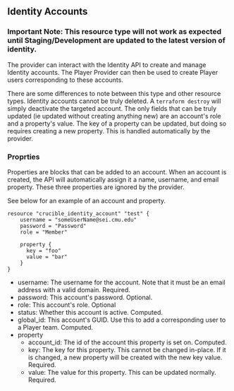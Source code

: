 ## Identity Accounts
### Important Note: This resource type will not work as expected until Staging/Development are updated to the latest version of identity.
The provider can interact with the Identity API to create and manage Identity accounts. The Player Provider can then be used to create Player users corresponding to these accounts.

There are some differences to note between this type and other resource types. Identity accounts cannot be truly deleted. A `terraform destroy` will simply deactivate the targeted account. The only fields that can be truly updated (ie updated without creating anything new) are an account's role and a property's value. The key of a property can be updated, but doing so requires creating a new property. This is handled automatically by the provider.

### Proprties
Properties are blocks that can be added to an account. When an account is created, the API will automatically assign it a name, username, and email property. These three properties are ignored by the provider. 

See below for an example of an account and property.

```
resource "crucible_identity_account" "test" {
    username = "someUserName@sei.cmu.edu"
    password = "Password"
    role = "Member"

    property {
      key = "foo"
      value = "bar"
    }
}
```
<ul>
<li> username: The username for the account. Note that it must be an email address with a valid domain. Required.
<li> password: This account's password. Optional. 
<li> role: This account's role. Optional
<li> status: Whether this account is active. Computed.
<li> global_id: This account's GUID. Use this to add a corresponding user to a Player team. Computed.
<li> property <ul>
<li> account_id: The id of the account this property is set on. Computed.
<li> key: The key for this property. This cannot be changed in-place. If it is changed, a new property will be created with the new key value. Required.
<li> value: The value for this property. This can be updated normally. Required.
<ul>
<ul>
